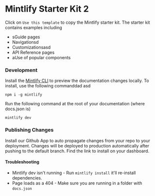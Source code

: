 # Mintlify Starter Kit 2

Click on `Use this template` to copy the Mintlify starter kit. The starter kit contains examples including

- sGuide pages
- Navigationsd
- Customizationsasd
- API Reference pages
- aUse of popular components

### Development

Install the [Mintlify CLI](https://www.npmjs.com/package/mintlify) to preview the documentation changes locally. To install, use the following commanddad asd

```
npm i -g mintlify
```

Run the following command at the root of your documentation (where docs.json is)

```
mintlify dev
```

### Publishing Changes

Install our Github App to auto propagate changes from your repo to your deployment. Changes will be deployed to production automatically after pushing to the default branch. Find the link to install on your dashboard.

#### Troubleshooting

- Mintlify dev isn't running - Run `mintlify install` it'll re-install dependencies.
- Page loads as a 404 - Make sure you are running in a folder with `docs.json`